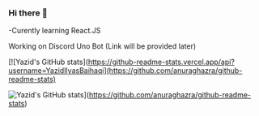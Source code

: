 ### Hi there 👋

-Curently learning React.JS

Working on Discord Uno Bot (Link will be provided later)

[![Yazid's GitHub stats](https://github-readme-stats.vercel.app/api?username=YazidIlyasBaihaqi](https://github.com/anuraghazra/github-readme-stats)

<!--
**YazidIlyasBaihaqi/YazidIlyasBaihaqi** is a ✨ _special_ ✨ repository because its `README.md` (this file) appears on your GitHub profile.

Here are some ideas to get you started:

- 🔭 I’m currently working on ...
- 🌱 I’m currently learning ...
- 👯 I’m looking to collaborate on ...
- 🤔 I’m looking for help with ...
- 💬 Ask me about ...
- 📫 How to reach me: ...
- 😄 Pronouns: ...
- ⚡ Fun fact: ...
-->
![Yazid's GitHub stats](https://github-readme-stats.vercel.app/api?username=YazidIlyasBaihaqi)](https://github.com/anuraghazra/github-readme-stats)
